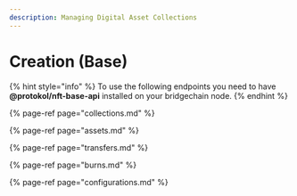 ```yaml
---
description: Managing Digital Asset Collections
---
```


# Creation \(Base\)

{% hint style="info" %}
To use the following endpoints you need to have **@protokol/nft-base-api** installed on your bridgechain node.
{% endhint %}

{% page-ref page="collections.md" %}

{% page-ref page="assets.md" %}

{% page-ref page="transfers.md" %}

{% page-ref page="burns.md" %}

{% page-ref page="configurations.md" %}



